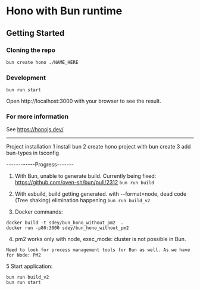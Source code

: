 # Hono with Bun runtime

## Getting Started

### Cloning the repo

```sh
bun create hono ./NAME_HERE
```

### Development
```
bun run start

```

Open http://localhost:3000 with your browser to see the result.

### For more information

See <https://honojs.dev/>

-------
Project installation
1 install bun
2 create hono project with bun create
3 add bun-types in tsconfig

------------Progress-------
1. With Bun, unable to generate build. Currently being fixed: https://github.com/oven-sh/bun/pull/2312
``` bun run build ```


2. With esbuild, build getting generated. with --format=node, dead code (Tree shaking) elimination happening
``` bun run build_v2 ```

3. Docker commands:

```
docker build -t sdey/bun_hono_without_pm2  .
docker run -p80:3000 sdey/bun_hono_without_pm2
```
4. pm2 works only with node, exec_mode: cluster is not possible in Bun.
```
Need to look for process management tools for Bun as well. As we have for Node: PM2
```

5 Start application:
``` 
bun run build_v2
bun run start
```
